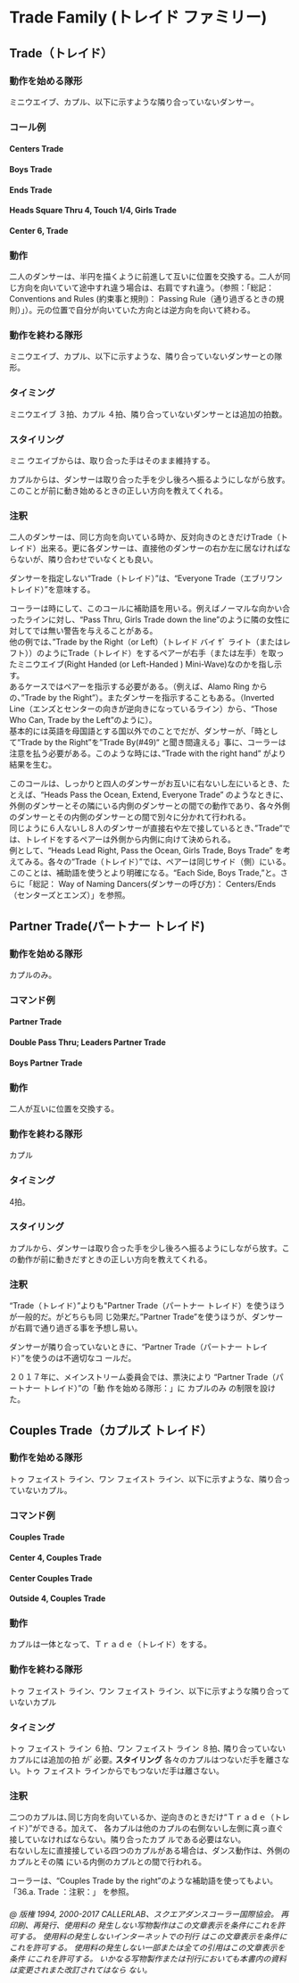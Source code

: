 

# Trade Family (トレイド ファミリー)

## Trade（トレイド）

### 動作を始める隊形

ミニウエイブ、カプル、以下に示すような隣り合っていないダンサー。

### コール例

#### Centers Trade
#### Boys Trade
#### Ends Trade
#### Heads Square Thru 4, Touch 1/4, Girls Trade
#### Center 6, Trade

### 動作

二人のダンサーは、半円を描くように前進して互いに位置を交換する。二人が同じ方向を向いていて途中すれ違う場合は、右肩ですれ違う。（参照：「総記：Conventions and Rules (約束事と規則)： Passing Rule（通り過ぎるときの規則）」）。元の位置で自分が向いていた方向とは逆方向を向いて終わる。

### 動作を終わる隊形

ミニウエイブ、カプル、以下に示すような、隣り合っていないダンサーとの隊形。

### タイミング

ミニウエイブ ３拍、カプル ４拍、隣り合っていないダンサーとは追加の拍数。

### スタイリング

ミニ ウエイブからは、取り合った手はそのまま維持する。

カプルからは、ダンサーは取り合った手を少し後ろへ振るようにしながら放す。このことが前に動き始めるときの正しい方向を教えてくれる。

### 注釈

二人のダンサーは、同じ方向を向いている時か、反対向きのときだけTrade（トレイド）出来る。更に各ダンサーは、直接他のダンサーの右か左に居なければならないが、隣り合わせでいなくとも良い。

ダンサーを指定しない“Trade（トレイド）”は、“Everyone Trade（エブリワン トレイド）”を意味する。

コーラーは時にして、このコールに補助語を用いる。例えばノーマルな向かい合ったラインに対し、“Pass Thru, Girls Trade down the line”のように隣の女性に対してでは無い警告を与えることがある。  
他の例では、”Trade by the Right（or Left）（トレイド バイ ｻﾞ ライト（またはレフト））のようにTrade（トレイド）をするペアーが右手（または左手）を取ったミニウエイブ(Right Handed (or Left-Handed ) Mini-Wave)なのかを指し示す。  
あるケースではペアーを指示する必要がある。（例えば、Alamo Ring からの、”Trade by the Right”）。またダンサーを指示することもある。（Inverted Line（エンズとセンターの向きが逆向きになっているライン）から、“Those Who Can, Trade by the Left”のように）。  
基本的には英語を母国語とする国以外でのことでだが、ダンサーが、「時として“Trade by the Right”を”Trade By(#49)“ と聞き間違える」事に、コーラーは注意を払う必要がある。このような時には、”Trade with the right hand” がより結果を生む。

このコールは、しっかりと四人のダンサーがお互いに右ないし左にいるとき、たとえば、“Heads Pass the Ocean, Extend, Everyone Trade” のようなときに、外側のダンサーとその隣にいる内側のダンサーとの間での動作であり、各々外側のダンサーとその内側のダンサーとの間で別々に分かれて行われる。  
同じように６人ないし８人のダンサーが直接右や左で接しているとき、”Trade”では、トレイドをするペアーは外側から内側に向けて決められる。  
例として、“Heads Lead Right, Pass the Ocean, Girls Trade, Boys Trade” を考えてみる。各々の“Trade（トレイド）”では、ペアーは同じサイド（側）にいる。このことは、補助語を使うとより明確になる。“Each Side, Boys Trade,”と。さらに「総記： Way of Naming Dancers(ダンサーの呼び方)： Centers/Ends（センターズとエンズ）」を参照。

## Partner Trade(パートナー トレイド)

### 動作を始める隊形

カプルのみ。

### コマンド例

#### Partner Trade
#### Double Pass Thru; Leaders Partner Trade
#### Boys Partner Trade

### 動作

二人が互いに位置を交換する。

### 動作を終わる隊形

カプル

### タイミング

4拍。

### スタイリング

カプルから、ダンサーは取り合った手を少し後ろへ振るようにしながら放す。この動作が前に動きだすときの正しい方向を教えてくれる。

### 注釈

“Trade（トレイド）”よりも"Partner Trade（パートナー トレイド）を使うほうが一般的だ。がどちらも同
じ効果だ。”Partner Trade”を使うほうが、ダンサーが右肩で通り過ぎる事を予想し易い。

ダンサーが隣り合っていないときに、“Partner Trade（パートナー トレイド）”を使うのは不適切なコ
ールだ。

２０１７年に、メインストリーム委員会では、票決により “Partner Trade（パートナー トレイド）”の「動
作を始める隊形：」に カプルのみ の制限を設けた。

## Couples Trade（カプルズ トレイド）

### 動作を始める隊形

トゥ フェイスト ライン、ワン フェイスト ライン、以下に示すような、隣り合っていないカプル。

### コマンド例

#### Couples Trade
#### Center 4, Couples Trade
#### Center Couples Trade
#### Outside 4, Couples Trade

### 動作

カプルは一体となって、Ｔｒａｄｅ（トレイド）をする。

### 動作を終わる隊形

トゥ フェイスト ライン、ワン フェイスト ライン、以下に示すような隣り合っていないカプル

### タイミング

トゥ フェイスト ライン ６拍、ワン フェイスト ライン ８拍､ 隣り合っていないカプルには追加の拍
がﾞ必要｡
**スタイリング**
各々のカプルはつないだ手を離さない。トゥ フェイスト ラインからでもつないだ手は離さない。

### 注釈

二つのカプルは､同じ方向を向いているか、逆向きのときだけ“Ｔｒａｄｅ（トレイド）”ができる。加えて、
各カプルは他のカプルの右側ないし左側に真っ直ぐ接していなければならない。隣り合ったカプ
ルである必要はない。  
右ないし左に直接接している四つのカプルがある場合は、ダンス動作は、外側のカプルとその隣
にいる内側のカプルとの間で行われる。

コーラーは、“Couples Trade by the right”のような補助語を使ってもよい。  
「36.a. Trade ：注釈：」 を参照。

###### @ 版権 1994, 2000-2017 CALLERLAB、スクエアダンスコーラー国際協会。 再印刷、再発行、使用料の 発生しない写物製作はこの文章表示を条件にこれを許可する。 使用料の発生しないインターネットでの刊行 はこの文章表示を条件にこれを許可する。 使用料の発生しない一部または全ての引用はこの文章表示を条件 にこれを許可する。 いかなる写物製作または刊行においても本書内の資料は変更されまた改訂されてはなら ない。


